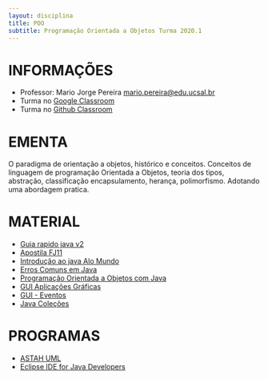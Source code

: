 ```yaml
---
layout: disciplina
title: POO
subtitle: Programação Orientada a Objetos Turma 2020.1
---
```


# INFORMAÇÕES

- Professor: Mario Jorge Pereira <mario.pereira@edu.ucsal.br>
- Turma no [Google Classroom](https://classroom.google.com/)
- Turma no [Github Classroom](https://classroom.github.com/)

# EMENTA
O paradigma de orientação a objetos, histórico e conceitos. Conceitos de linguagem de programação Orientada a Objetos, teoria dos tipos, abstração, classificação encapsulamento, herança, polimorfismo. Adotando uma abordagem pratica.


# MATERIAL
- [Guia rapido java v2](https://www.slideshare.net/mariojp/guia-rapido-java-v2)
- [Apostila FJ11 ](https://www.caelum.com.br/download/caelum-java-objetos-fj11.pdf)
- [Introdução ao java Alo Mundo ](https://www.slideshare.net/mariojp/introduo-ao-java-25695400)
- [Erros Comuns em Java ](https://www.slideshare.net/mariojp/erros-comuns-em-java)
- [Programação Orientada a Objetos com Java ](https://www.slideshare.net/mariojp/reviso-de-oo)
- [GUI Aplicações Gráficas](https://www.slideshare.net/mariojp/gui-26179978)
- [GUI - Eventos](https://www.slideshare.net/mariojp/inter-26180041)
- [Java Coleções](https://www.slideshare.net/mariojp/colees)


# PROGRAMAS
- [ASTAH UML](https://astah.net/products/free-student-license/)
- [Eclipse IDE for Java Developers](https://www.eclipse.org/downloads/packages/release/2020-03/r/eclipse-ide-java-developers)   
